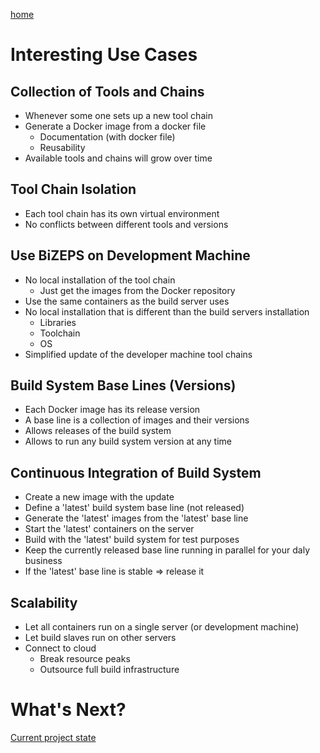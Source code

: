 [home](01_BiZEPS_Introduction.md)

#   Interesting Use Cases

##  Collection of Tools and Chains
- Whenever some one sets up a new tool chain
- Generate a Docker image from a docker file
  - Documentation (with docker file)
  - Reusability
- Available tools and chains will grow over time

##  Tool Chain Isolation
- Each tool chain has its own virtual environment
- No conflicts between different tools and versions

##  Use BiZEPS on Development Machine
- No local installation of the tool chain
  - Just get the images from the Docker repository
- Use the same containers as the build server uses
- No local installation that is different than the build servers installation
  - Libraries
  - Toolchain
  - OS
- Simplified update of the developer machine tool chains

##  Build System Base Lines (Versions)
- Each Docker image has its release version
- A base line is a collection of images and their versions
- Allows releases of the build system
- Allows to run any build system version at any time

##  Continuous Integration of Build System
- Create a new image with the update
- Define a 'latest' build system base line (not released)
- Generate the 'latest' images from the 'latest' base line
- Start the 'latest' containers on the server
- Build with the 'latest' build system for test purposes
- Keep the currently released base line running in parallel for your daly business
- If the 'latest' base line is stable => release it

##  Scalability
- Let all containers run on a single server (or development machine)
- Let build slaves run on other servers
- Connect to cloud
  - Break resource peaks
  - Outsource full build infrastructure

#  What's Next?
[Current project state](06_BiZEPSState.md)
